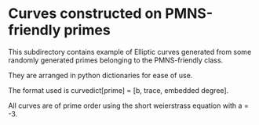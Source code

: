 # Curves constructed on PMNS-friendly primes
This subdirectory contains example of Elliptic curves generated from some randomly generated primes belonging to the PMNS-friendly class.

They are arranged in python dictionaries for ease of use.

The format used is curvedict[prime] = [b, trace, embedded degree].

All curves are of prime order using the short weierstrass equation with a = -3.
